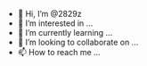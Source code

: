 - 👋 Hi, I’m @2829z
- 👀 I’m interested in ...
- 🌱 I’m currently learning ...
- 💞️ I’m looking to collaborate on ...
- 📫 How to reach me ...

<!---
2829z/2829z is a ✨ special ✨ repository because its `README.md` (this file) appears on your GitHub profile.
You can click the Preview link to take a look at your changes.
--->

